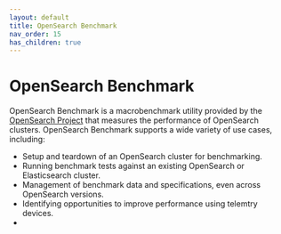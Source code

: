 ```yaml
---
layout: default
title: OpenSearch Benchmark
nav_order: 15
has_children: true
---
```


# OpenSearch Benchmark

OpenSearch Benchmark is a macrobenchmark utility provided by the [OpenSearch Project](https://github.com/opensearch-project) that measures the performance of OpenSearch clusters. OpenSearch Benchmark supports a wide variety of use cases, including:

- Setup and teardown of an OpenSearch cluster for benchmarking.
- Running benchmark tests against an existing OpenSearch or Elasticsearch cluster.
- Management of benchmark data and specifications, even across OpenSearch versions.
- Identifying opportunities to improve performance using telemtry devices.
- 